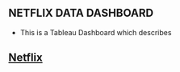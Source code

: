 ## NETFLIX DATA DASHBOARD 
- This is a Tableau Dashboard which describes 

## [Netflix](https://public.tableau.com/app/profile/vaibhav.kashyap.v.s/viz/Netflixdashboard_16716273764660/Dashboard1)